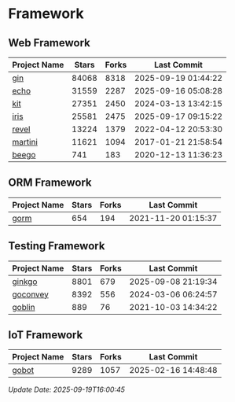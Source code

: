# Framework

## Web Framework
| Project Name | Stars | Forks | Last Commit |
| ------------ | ----- | ----- | ----------- |
| [gin](https://github.com/gin-gonic/gin) | 84068 | 8318 | 2025-09-19 01:44:22 |
| [echo](https://github.com/labstack/echo) | 31559 | 2287 | 2025-09-16 05:08:28 |
| [kit](https://github.com/go-kit/kit) | 27351 | 2450 | 2024-03-13 13:42:15 |
| [iris](https://github.com/kataras/iris) | 25581 | 2475 | 2025-09-17 09:15:22 |
| [revel](https://github.com/revel/revel) | 13224 | 1379 | 2022-04-12 20:53:30 |
| [martini](https://github.com/go-martini/martini) | 11621 | 1094 | 2017-01-21 21:58:54 |
| [beego](https://github.com/astaxie/beego) | 741 | 183 | 2020-12-13 11:36:23 |

## ORM Framework
| Project Name | Stars | Forks | Last Commit |
| ------------ | ----- | ----- | ----------- |
| [gorm](https://github.com/jinzhu/gorm) | 654 | 194 | 2021-11-20 01:15:37 |

## Testing Framework
| Project Name | Stars | Forks | Last Commit |
| ------------ | ----- | ----- | ----------- |
| [ginkgo](https://github.com/onsi/ginkgo) | 8801 | 679 | 2025-09-08 21:19:34 |
| [goconvey](https://github.com/smartystreets/goconvey) | 8392 | 556 | 2024-03-06 06:24:57 |
| [goblin](https://github.com/franela/goblin) | 889 | 76 | 2021-10-03 14:34:22 |

## IoT Framework
| Project Name | Stars | Forks | Last Commit |
| ------------ | ----- | ----- | ----------- |
| [gobot](https://github.com/hybridgroup/gobot) | 9289 | 1057 | 2025-02-16 14:48:48 |

*Update Date: 2025-09-19T16:00:45*